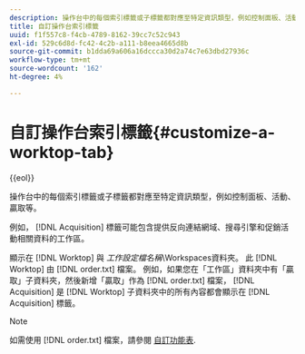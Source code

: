 ```yaml
---
description: 操作台中的每個索引標籤或子標籤都對應至特定資訊類型，例如控制面板、活動、贏取等。
title: 自訂操作台索引標籤
uuid: f1f557c8-f4cb-4789-8162-39cc7c52c943
exl-id: 529c6d8d-fc42-4c2b-a111-b8eea4665d8b
source-git-commit: b1dda69a606a16dccca30d2a74c7e63dbd27936c
workflow-type: tm+mt
source-wordcount: '162'
ht-degree: 4%

---
```


# 自訂操作台索引標籤{#customize-a-worktop-tab}

{{eol}}

操作台中的每個索引標籤或子標籤都對應至特定資訊類型，例如控制面板、活動、贏取等。

例如， [!DNL Acquisition] 標籤可能包含提供反向連結網域、搜尋引擎和促銷活動相關資料的工作區。

顯示在 [!DNL Worktop] 與 *工作設定檔名稱*\Workspaces資料夾。 此 [!DNL Worktop] 由 [!DNL order.txt] 檔案。 例如，如果您在「工作區」資料夾中有「贏取」子資料夾，然後新增「贏取」作為 [!DNL order.txt] 檔案， [!DNL Acquisition] 是 [!DNL Worktop] 子資料夾中的所有內容都會顯示在 [!DNL Acquisition] 標籤。

>[!NOTE]
>
>如需使用 [!DNL order.txt] 檔案，請參閱 [自訂功能表](../../../../home/c-get-started/c-intf-anlys-ftrs/c-ctm-menus/c-ctm-menus.md#concept-93d4c09cb7f34cd293b7b64fba1cf894).
